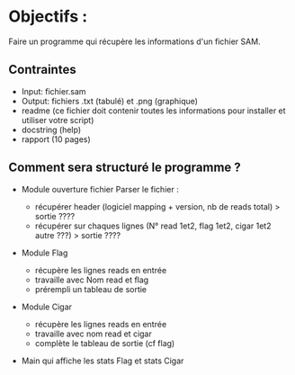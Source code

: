 # Objectifs :

Faire un programme qui récupère les informations d'un fichier SAM.

## Contraintes
- Input: fichier.sam
- Output: fichiers .txt (tabulé) et .png (graphique)
- readme (ce fichier doit contenir toutes les informations pour installer et utiliser votre script)
- docstring (help)
- rapport (10 pages)

## Comment sera structuré le programme ?

- Module ouverture fichier
	Parser le fichier :
	- récupérer header (logiciel mapping + version, nb de reads total)	> sortie ????
	- récupérer sur chaques lignes (N° read 1et2, flag 1et2, cigar 1et2 autre ???) > sortie ????
	
- Module Flag
	- récupère les lignes reads en entrée
	- travaille avec Nom read et flag
	- prérempli un tableau de sortie
	
- Module Cigar
	- récupère les lignes reads en entrée
	- travaille avec nom read et cigar
	- complète le tableau de sortie (cf flag)


- Main qui affiche les stats Flag et stats Cigar


